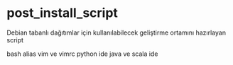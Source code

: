 post_install_script
===================

Debian tabanlı dağıtımlar için kullanılabilecek geliştirme ortamını hazırlayan script


bash alias
vim ve vimrc
python ide
java ve scala ide
